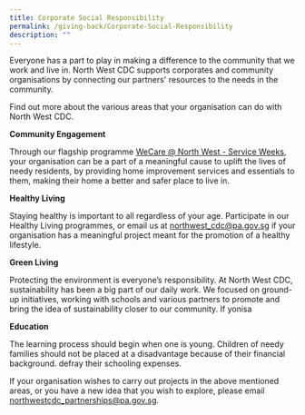 ```yaml
---
title: Corporate Social Responsibility
permalink: /giving-back/Corporate-Social-Responsibility
description: ""
---
```

<meta name="description" content="Corporate Social Responsibility">

Everyone has a part to play in making a difference to the community that we work and live in. North West CDC supports corporates and community organisations by connecting our partners' resources to the needs in the community.

Find out more about the various areas that your organisation can do with North West CDC.

**Community Engagement** 

Through our flagship programme [WeCare @ North West - Service Weeks](https://northwest.cdc.gov.sg/programmes/connecting-the-community/wecare-northwest-serviceweeks), your organisation can be a part of a meaningful cause to uplift the lives of needy residents, by providing home improvement services and essentials to them, making their home a better and safer place to live in.   

  **Healthy Living**  
	
Staying healthy is important to all regardless of your age. Participate in our Healthy Living programmes, or email us at northwest_cdc@pa.gov.sg if your organisation has a meaningful project meant for the promotion of a healthy lifestyle. 

 **Green Living**  

Protecting the environment is everyone’s responsibility. At North West CDC, sustainability has been a big part of our daily work. We focused on ground-up initiatives, working with schools and various partners to promote and bring the idea of sustainability closer to our community. If yonisa

**Education**

The learning process should begin when one is young. Children of needy families should not be placed at a disadvantage because of their financial background.  defray their schooling expenses. 

If your organisation wishes to carry out projects in the above mentioned areas, or you have a new idea that you wish to explore, please email northwestcdc_partnerships@pa.gov.sg.